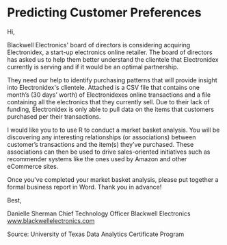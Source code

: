 # Predicting Customer Preferences

Hi,

Blackwell Electronics' board of directors is considering acquiring Electronidex, a start-up electronics online retailer. The board of directors has asked us to help them better understand the clientele that Electronidex currently is serving and if it would be an optimal partnership.

They need our help to identify purchasing patterns that will provide insight into Electronidex's clientele. Attached is a CSV file that contains one month’s (30 days’ worth) of Electronidexes online transactions and a file containing all the electronics that they currently sell. Due to their lack of funding, Electronidex is only able to pull data on the items that customers purchased per their transactions.

I would like you to to use R to conduct a market basket analysis. You will be discovering any interesting relationships (or associations) between customer’s transactions and the item(s) they’ve purchased. These associations can then be used to drive sales-oriented initiatives such as recommender systems like the ones used by Amazon and other eCommerce sites. 

Once you've completed your market basket analysis, please put together a formal business report in Word. Thank you in advance!

Best,

Danielle Sherman
Chief Technology Officer
Blackwell Electronics
www.blackwellelectronics.com

Source: University of Texas Data Analytics Certificate Program
